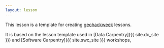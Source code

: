 ```yaml
---
layout: lesson
---
```

This lesson is a template for creating [geohackweek]({{site.ghw_site}})
lessons.

It is based on the lesson template used in [Data Carpentry]({{ site.dc_site }})
and [Software Carpentry]({{ site.swc_site }}) workshops,


